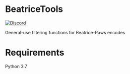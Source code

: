 # BeatriceTools
[![Discord](https://img.shields.io/discord/102860784329052160.svg?logo=Discord)](https://discordapp.gg/428880679695024138)

General-use filtering functions for Beatrice-Raws encodes

# Requirements
Python 3.7
